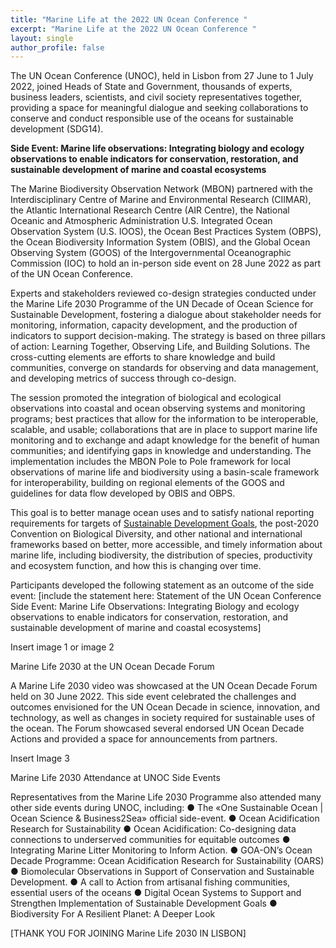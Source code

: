 ```yaml
---
title: "Marine Life at the 2022 UN Ocean Conference "
excerpt: "Marine Life at the 2022 UN Ocean Conference "
layout: single
author_profile: false
---
```


The UN Ocean Conference (UNOC), held in Lisbon from 27 June to 1 July 2022, joined Heads of State and Government, thousands of experts, business leaders, scientists, and civil society representatives together, providing a space for meaningful dialogue and seeking collaborations to conserve and conduct responsible use of the oceans for sustainable development (SDG14).


**Side Event: Marine life observations: Integrating biology and ecology observations to enable indicators for conservation, restoration, and 
sustainable development of marine and coastal ecosystems**


The Marine Biodiversity Observation Network (MBON) partnered with the Interdisciplinary Centre of Marine and Environmental Research (CIIMAR), the Atlantic International Research Centre (AIR Centre), the National Oceanic and Atmospheric Administration U.S. Integrated Ocean Observation System (U.S. IOOS), the Ocean Best Practices System (OBPS), the Ocean Biodiversity Information System (OBIS), and the Global Ocean Observing System (GOOS) of the Intergovernmental Oceanographic Commission (IOC) to hold an in-person side event on 28 June 2022 as part of the UN Ocean Conference.

Experts and stakeholders reviewed co-design strategies conducted under the Marine Life 2030 Programme of the UN Decade of Ocean Science for Sustainable Development, fostering a dialogue about stakeholder needs for monitoring, information, capacity development, and the production of indicators to support decision-making. The strategy is based on three pillars of action: Learning Together, Observing Life, and Building Solutions. The cross-cutting elements are efforts to share knowledge and build communities, converge on standards for observing and data management, and developing metrics of success through co-design.

The session promoted the integration of biological and ecological observations into coastal and ocean observing systems and monitoring programs; best practices that allow for the information to be interoperable, scalable, and usable; collaborations that are in place to support marine life monitoring and to exchange and adapt knowledge for the benefit of human communities; and identifying gaps in knowledge and understanding. The implementation includes the MBON Pole to Pole framework for local observations of marine life and biodiversity using a basin-scale framework for interoperability, building on regional elements of the GOOS and guidelines for data flow developed by OBIS and OBPS.

This goal is to better manage ocean uses and to satisfy national reporting requirements for targets of [Sustainable Development Goals](https://sdgs.un.org/goals), the post-2020 Convention on Biological Diversity, and other national and international frameworks based on better, more accessible, and timely information about marine life, including biodiversity, the distribution of species, productivity and ecosystem function, and how this is changing over time. 

Participants developed the following statement as an outcome of the side event:
[include the statement here: Statement of the UN Ocean Conference Side Event: Marine Life Observations: Integrating Biology and ecology observations to enable indicators for conservation, restoration, and sustainable development of marine and coastal ecosystems]

Insert image 1 or image 2

Marine Life 2030 at the UN Ocean Decade Forum

A Marine Life 2030 video was showcased at the UN Ocean Decade Forum held on 30 June 2022. This side event celebrated the challenges and outcomes envisioned for the UN Ocean Decade in science, innovation, and technology, as well as changes in society required for sustainable uses of the ocean.  The Forum showcased several endorsed UN Ocean Decade Actions and provided a space for announcements from partners. 

Insert Image 3

Marine Life 2030 Attendance at UNOC Side Events

Representatives from the Marine Life 2030 Programme also attended many other side events during UNOC, including:
●	The «One Sustainable Ocean | Ocean Science & Business2Sea» official side-event. 
●	Ocean Acidification Research for Sustainability
●	Ocean Acidification: Co-designing data connections to underserved communities for equitable outcomes
●	Integrating Marine Litter Monitoring to Inform Action. 
●	GOA-ON’s Ocean Decade Programme: Ocean Acidification Research for Sustainability (OARS) 
●	Biomolecular Observations in Support of Conservation and Sustainable Development. 
●	A call to Action from artisanal fishing communities, essential users of the oceans
●	Digital Ocean Systems to Support and Strengthen Implementation of Sustainable Development Goals
●	Biodiversity For A Resilient Planet: A Deeper Look





[THANK YOU FOR JOINING Marine Life 2030 IN LISBON]
